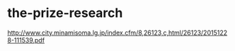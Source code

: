 # the-prize-research

 http://www.city.minamisoma.lg.jp/index.cfm/8,26123,c,html/26123/20151228-111539.pdf
